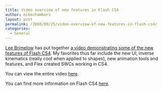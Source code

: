 ```yaml
---
title: Video overview of new features in Flash CS4
author: mikechambers
layout: post
permalink: /2008/09/25/video-overview-of-new-features-in-flash-cs4/
categories:
  - General
---
```



[Lee Brimelow][1] has put together [a video demonstrating some of the new features of Flash CS4][2]. My favorites thus far include the new UI, inverse kinematics (really cool when applied to shapes), new animation tools and features, and Flex created SWCs working in CS4.

You can view the entire video [here][2].

You can find more information on Flash CS4 [here][3].

 [1]: http://www.theflashblog.com
 [2]: http://www.gotoandlearn.com/play?id=87
 [3]: http://www.adobe.com/go/flash
